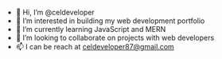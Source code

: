 - 👋 Hi, I’m @celdeveloper
- 👀 I’m interested in building my web development portfolio
- 🌱 I’m currently learning JavaScript and MERN 
- 💞️ I’m looking to collaborate on projects with web developers
- 📫 I can be reach at celdeveloper87@gmail.com

<!---
celdeveloper/celdeveloper is a ✨ special ✨ repository because its `README.md` (this file) appears on your GitHub profile.
You can click the Preview link to take a look at your changes.
--->
